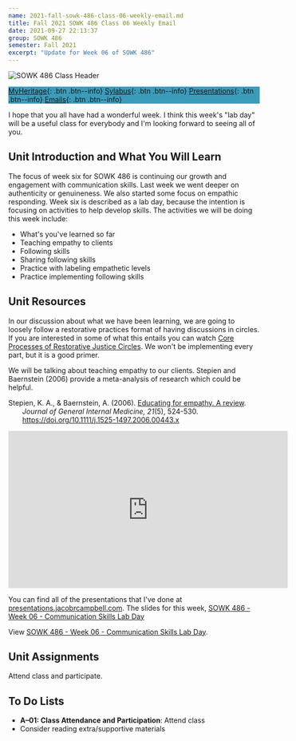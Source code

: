 ```yaml
---
name: 2021-fall-sowk-486-class-06-weekly-email.md
title: Fall 2021 SOWK 486 Class 06 Weekly Email
date: 2021-09-27 22:13:37
group: SOWK 486
semester: Fall 2021
excerpt: "Update for Week 06 of SOWK 486"
---
```


![SOWK 486 Class Header](https://jacobrcampbell.com/assets/media/2020-fall-sowk-486-class-header.png)

<div style="background-color: #3b9cba; width: 100%;" markdown="1">

[MyHeritage](https://myheritage.heritage.edu/ICS/Academics/SOWK/SOWK_486W/2122_FA-SOWK_486W-3/){: .btn .btn--info}
[Sylabus](https://jacobrcampbell.com/assets/media/2021-fall-sowk-486-syllabus.pdf){: .btn .btn--info}
[Presentations](https://presentations.jacobrcampbell.com){: .btn .btn--info}
[Emails](https://jacobrcampbell.com/communications/){: .btn .btn--info}

</div>

I hope that you all have had a wonderful week. I think this week's "lab day" will be a useful class for everybody and I'm looking forward to seeing all of you.


## Unit Introduction and What You Will Learn

The focus of week six for SOWK 486 is continuing our growth and engagement with communication skills. Last week we went deeper on authenticity or genuineness. We also started some focus on empathic responding. Week six is described as a lab day, because the intention is focusing on activities to help develop skills. The activities we will be doing this week include:

- What's you've learned so far
- Teaching empathy to clients 
- Following skills
- Sharing following skills 
- Practice with labeling empathetic levels
- Practice implementing following skills

## Unit Resources

In our discussion about what we have been learning, we are going to loosely follow a restorative practices format of having discussions in circles. If you are interested in some of what this entails you can watch [Core Processes of Restorative Justice Circles](https://youtu.be/wDAc6Qkqhj0). We won't be implementing every part, but it is a good primer.

We will be talking about teaching empathy to our clients. Stepien and Baernstein (2006) provide a meta-analysis of research which could be helpful.

<div style="margin: 0 0 0 2em; text-indent: -2em;" markdown="1">

Stepien, K. A., & Baernstein, A. (2006). [Educating for empathy. A review](https://www.ncbi.nlm.nih.gov/pmc/articles/PMC1484804/pdf/jgi021-0524.pdf). _Journal of General Internal Medicine, 21_(5), 524-530. <https://doi.org/10.1111/j.1525-1497.2006.00443.x>

</div>


<iframe width="560" height="315" src="https://www.youtube.com/embed/wDAc6Qkqhj0" title="YouTube video player" frameborder="0" allow="accelerometer; autoplay; clipboard-write; encrypted-media; gyroscope; picture-in-picture" allowfullscreen></iframe>


You can find all of the presentations that I've done at [presentations.jacobrcampbell.com](http://presentations.jacobrcampbell.com/). The slides for this week, [SOWK 486 - Week 06 - Communication Skills Lab Day](https://presentations.jacobrcampbell.com/78H3LD)

<p data-notist="campjacob/78H3LD" data-ratio="4:3">View <a href="https://presentations.jacobrcampbell.com/78H3LD">SOWK 486 - Week 06 - Communication Skills Lab Day</a>.</p><script async src="https://on.notist.cloud/embed/002.js"></script>

## Unit Assignments

Attend class and participate.


## To Do Lists

- **A–01: Class Attendance and Participation**: Attend class
- Consider reading extra/supportive materials
